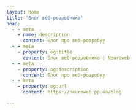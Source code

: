 ```yaml
---
layout: home
title: 'Блог веб-розробника'
head:
  - - meta
    - name: description
      content: Блог про веб-розробку
  - - meta
    - property: og:title
      content: Блог веб-розробника | Neuroweb
  - - meta
    - property: og:description
      content: Блог про веб-розробку
  - - meta
    - property: og:url
      content: https://neuroweb.pp.ua/blog

---
```

